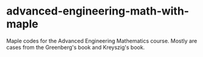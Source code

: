 # advanced-engineering-math-with-maple


Maple codes for the Advanced Engineering Mathematics course. Mostly are cases from the Greenberg's book and Kreyszig's book.
